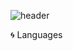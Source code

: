 ![header](https://capsule-render.vercel.app/api?type=waving&color=timeGradient&height=240&section=header&text=Hi,%20I'm%20Seop👋&fontSize=36&animation=fadeIn&fontAlignY=36)

🌀 Languages

<!--
**sangseophwang/sangseophwang** is a ✨ _special_ ✨ repository because its `README.md` (this file) appears on your GitHub profile.

Here are some ideas to get you started:

- 🔭 I’m currently working on ...
- 🌱 I’m currently learning ...
- 👯 I’m looking to collaborate on ...
- 🤔 I’m looking for help with ...
- 💬 Ask me about ...
- 📫 How to reach me: ...
- 😄 Pronouns: ...
- ⚡ Fun fact: ...
-->
